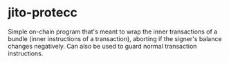 # jito-protecc
Simple on-chain program that's meant to wrap the inner transactions of a bundle (inner instructions of a transaction), aborting if the signer's balance changes negatively.
Can also be used to guard normal transaction instructions.
